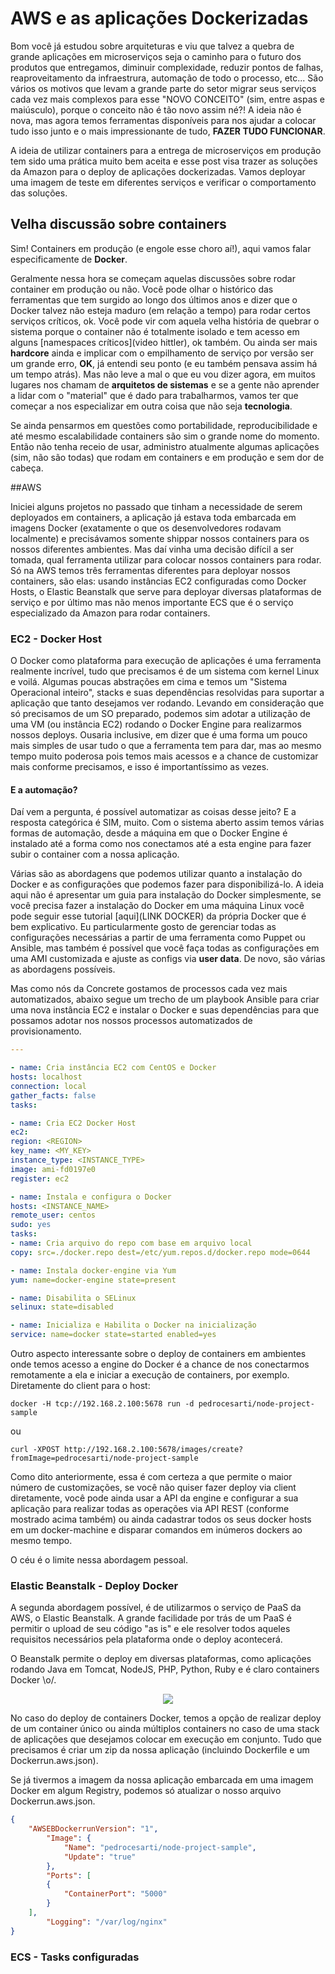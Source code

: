 # AWS e as aplicações Dockerizadas

Bom você já estudou sobre arquiteturas e viu que talvez a quebra de grande aplicações em microserviços seja o caminho para o futuro dos produtos que entregamos, diminuir complexidade, reduzir pontos de falhas, reaproveitamento da infraestrura, automação de todo o processo, etc... São vários os motivos que levam a grande parte do setor migrar seus serviços cada vez mais complexos para esse "NOVO CONCEITO" (sim, entre aspas e maiúsculo), porque o conceito não é tão novo assim né?! A ideia não é nova, mas agora temos ferramentas disponíveis para nos ajudar a colocar tudo isso junto e o mais impressionante de tudo, **FAZER TUDO FUNCIONAR**.

A ideia de utilizar containers para a entrega de microserviços em produção tem sido uma prática muito bem aceita e esse post visa trazer as soluções da Amazon para o deploy de aplicações dockerizadas. Vamos deployar uma imagem de teste em diferentes serviços e verificar o comportamento das soluções.

## Velha discussão sobre containers
Sim! Containers em produção (e engole esse choro aí!), aqui vamos falar especificamente de **Docker**. 

Geralmente nessa hora se começam aquelas discussões sobre rodar container em produção ou não. Você pode olhar o histórico das ferramentas que tem surgido ao longo dos últimos anos e dizer que o Docker talvez não esteja maduro (em relação a tempo) para rodar certos serviços críticos, ok. Você pode vir com aquela velha história de quebrar o sistema porque o container não é totalmente isolado e tem acesso em alguns [namespaces críticos](video hittler), ok também. Ou ainda ser mais **hardcore** ainda e implicar com o empilhamento de serviço por versão ser um grande erro, **OK**, já entendi seu ponto (e eu também pensava assim há um tempo atrás). Mas não leve a mal o que eu vou dizer agora, em muitos lugares nos chamam de **arquitetos de sistemas** e se a gente não aprender a lidar com o "material" que é dado para trabalharmos, vamos ter que começar a nos especializar em outra coisa que não seja __tecnologia__.

Se ainda pensarmos em questões como portabilidade, reproducibilidade e até mesmo escalabilidade containers são sim o grande nome do momento. Então não tenha receio de usar, administro atualmente algumas aplicações (sim, não são todas) que rodam em containers e em produção e sem dor de cabeça.

##AWS

Iniciei alguns projetos no passado que tinham a necessidade de serem deployados em containers, a aplicação já estava toda embarcada em imagens Docker (exatamente o que os desenvolvedores rodavam localmente) e precisávamos somente shippar nossos containers para os nossos diferentes ambientes. Mas daí vinha uma decisão difícil a ser tomada, qual ferramenta utilizar para colocar nossos containers para rodar. Só na AWS temos três ferramentas diferentes para deployar nossos containers, são elas: usando instâncias EC2 configuradas como Docker Hosts, o Elastic Beanstalk que serve para deployar diversas plataformas de serviço e por último mas não menos importante ECS que é o serviço especializado da Amazon para rodar containers.

### EC2 - Docker Host
O Docker como plataforma para execução de aplicações é uma ferramenta realmente incrível, tudo que precisamos é de um sistema com kernel Linux e voilá. Algumas poucas abstrações em cima e temos um "Sistema Operacional inteiro", stacks e suas dependências resolvidas para suportar a aplicação que tanto desejamos ver rodando. Levando em consideração que só precisamos de um SO preparado, podemos sim adotar a utilização de uma VM (ou instância EC2) rodando o Docker Engine para realizarmos nossos deploys. Ousaria inclusive, em dizer que é uma forma um pouco mais simples de usar tudo o que a ferramenta tem para dar, mas ao mesmo tempo muito poderosa pois temos mais acessos e a chance de customizar mais conforme precisamos, e isso é importantíssimo as vezes.

#### E a automação?
Daí vem a pergunta, é possível automatizar as coisas desse jeito? E a resposta categórica é SIM, muito. Com o sistema aberto assim temos várias formas de automação, desde a máquina em que o Docker Engine é instalado até a forma como nos conectamos até a esta engine para fazer subir o container com a nossa aplicação.

Várias são as abordagens que podemos utilizar quanto a instalação do Docker e as configurações que podemos fazer para disponibilizá-lo. A ideia aqui não é apresentar um guia para instalação do Docker simplesmente, se você precisa fazer a instalação do Docker em uma máquina Linux você pode seguir esse tutorial [aqui](LINK DOCKER) da própria Docker que é bem explicativo. Eu particularmente gosto de gerenciar todas as configurações necessárias a partir de uma ferramenta como Puppet ou Ansible, mas também é possível que você faça todas as configurações em uma AMI customizada e ajuste as configs via **user data**. De novo, são várias as abordagens possíveis.

Mas como nós da Concrete gostamos de processos cada vez mais automatizados, abaixo segue um trecho de um playbook Ansible para criar uma nova instância EC2 e instalar o Docker e suas dependências para que possamos adotar nos nossos processos automatizados de provisionamento.

```yaml
---

- name: Cria instância EC2 com CentOS e Docker
hosts: localhost
connection: local
gather_facts: false
tasks:

- name: Cria EC2 Docker Host
ec2:
region: <REGION>
key_name: <MY_KEY>
instance_type: <INSTANCE_TYPE>
image: ami-fd0197e0
register: ec2

- name: Instala e configura o Docker
hosts: <INSTANCE_NAME>
remote_user: centos
sudo: yes
tasks:
- name: Cria arquivo do repo com base em arquivo local
copy: src=./docker.repo dest=/etc/yum.repos.d/docker.repo mode=0644

- name: Instala docker-engine via Yum
yum: name=docker-engine state=present

- name: Disabilita o SELinux
selinux: state=disabled

- name: Inicializa e Habilita o Docker na inicialização
service: name=docker state=started enabled=yes

```

Outro aspecto interessante sobre o deploy de containers em ambientes onde temos acesso a engine do Docker é a chance de nos conectarmos remotamente a ela e iniciar a execução de containers, por exemplo. Diretamente do client para o host:

```shell
docker -H tcp://192.168.2.100:5678 run -d pedrocesarti/node-project-sample
```
ou
```shell
curl -XPOST http://192.168.2.100:5678/images/create?fromImage=pedrocesarti/node-project-sample
```
Como dito anteriormente, essa é com certeza a que permite o maior número de customizações, se você não quiser fazer deploy via client diretamente, você pode ainda usar a API da engine e configurar a sua aplicação para realizar todas as operações via API REST (conforme mostrado acima também) ou ainda cadastrar todos os seus docker hosts em um docker-machine e disparar comandos em inúmeros dockers ao mesmo tempo. 

O céu é o limite nessa abordagem pessoal.

### Elastic Beanstalk - Deploy Docker
A segunda abordagem possível, é de utilizarmos o serviço de PaaS da AWS, o Elastic Beanstalk. A grande facilidade por trás de um PaaS é permitir o upload de seu código "as is" e ele resolver todos aqueles requisitos necessários pela plataforma onde o deploy acontecerá.

O Beanstalk permite o deploy em diversas plataformas, como aplicações rodando Java em Tomcat, NodeJS, PHP, Python, Ruby e é claro containers Docker \o/.

<p align="center"><img src="https://dl.dropboxusercontent.com/s/g9ij8rj0vztc4jy/Screen%20Shot%202016-09-07%20at%2011.49.31%20AM.png?dl=0"Beanstalk Hubot"></p>

No caso do deploy de containers Docker, temos a opção de realizar deploy de um container único ou ainda múltiplos containers no caso de uma stack de aplicações que desejamos colocar em execução em conjunto. Tudo que precisamos é criar um zip da nossa aplicação (incluindo Dockerfile e um Dockerrun.aws.json). 

Se já tivermos a imagem da nossa aplicação embarcada em uma imagem Docker em algum Registry, podemos só atualizar o nosso arquivo Dockerrun.aws.json.

```json
{
    "AWSEBDockerrunVersion": "1",
        "Image": {
            "Name": "pedrocesarti/node-project-sample",
            "Update": "true"
        },
        "Ports": [
        {
            "ContainerPort": "5000"
        }
    ],
        "Logging": "/var/log/nginx"
}
```

### ECS - Tasks configuradas
